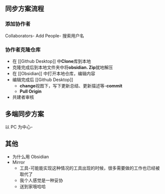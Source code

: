 ## 同步方案流程
### 添加协作者
Collaborators- Add People- 搜索用户名

### 协作者克隆仓库
- 在 [[Github Desktop]] 中**Clone**库到本地
- 克隆完成后到本地文件夹中将**obsidian. Zip**就地解压
- 在 [[Obsidian]] 中打开本地仓库，编辑内容
- 编辑完成后 [[Github Desktop]]
	- **change**视图下，写下更新总结、更新描述等-**commit**
	- **Pull Origin**
- 共建者审核

## 多端同步方案
以 PC 为中心-

## 其他
- 为什么用 Obsidian
- Mirror
	- 工具-可能能实现这种情况的工具出现的时候，很多需要做的工作也已经被取代了
	- 我个人感觉是一种妥协
	- 送到家哦哈哈